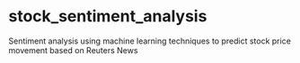 # stock_sentiment_analysis
Sentiment analysis using machine learning techniques to predict stock price movement based on Reuters News
